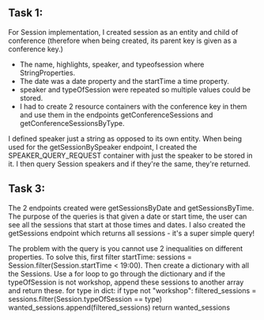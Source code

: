 ## Task 1:
For Session implementation, I created session as an entity and child of conference (therefore when being created, its parent key is given as a conference key.)
* The name, highlights, speaker, and typeofsession where StringProperties.
* The date was a date property and the startTime a time property.
* speaker and typeOfSession were repeated so multiple values could be stored.
* I had to create 2 resource containers with the conference key in them and use them in the endpoints getConferenceSessions and getConferenceSessionsByType.


I defined speaker just a string as opposed to its own entity.
When being used for the getSessionBySpeaker endpoint, I created the SPEAKER_QUERY_REQUEST container with just the speaker to be stored in it. I then query Session speakers and if they're the same, they're returned.

## Task 3:
The 2 endpoints created were getSessionsByDate and getSessionsByTime.
The purpose of the queries is that given a date or start time, the user can 
see all the sessions that start at those times and dates.
I also created the getSessions endpoint which returns all sessions - it's a 
super simple query!

The problem with the query is you cannot use 2 inequalities on different properties. 
To solve this, first filter startTime: sessions = Session.filter(Session.startTime < 19:00).
Then create a dictionary with all the Sessions. Use a for loop to go through the dictionary and if the typeOfSession is not workshop, append these sessions to another array and return these.
for type in dict:
	if type not "workshop":
		filtered_sessions = sessions.filter(Session.typeOfSession == type)
		wanted_sessions.append(filtered_sessions)
return wanted_sessions


